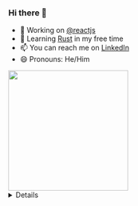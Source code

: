 ### Hi there 👋

- 🔭 Working on [@reactjs](https://github.com/facebook/react)
- 🌱 Learning [Rust](https://github.com/rust-lang/rust) in my free time
- 📫 You can reach me on [LinkedIn](https://www.linkedin.com/in/perfectsudh/)
- 😄 Pronouns: He/Him

<img src="https://i.imgur.com/kdKhgx6.gif" width="240px" align="center">

<details>
 
![My github stats](https://github-readme-stats.vercel.app/api?username=tsuki42&show_icons=false)

</details>
